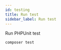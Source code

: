 ```yaml
---
id: testing
title: Run test
sidebar_label: Run test
---
```


Run PHPUnit test 

```sh
composer test
```